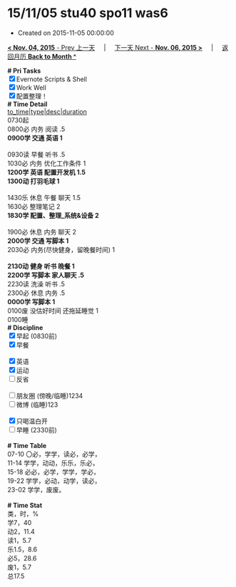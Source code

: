 # 15/11/05 stu40 spo11 was6

- Created on 2015-11-05 00:00:00

[**< Nov. 04, 2015** - Prev 上一天](/lifelogs/2015/11/d04.md) &nbsp; &nbsp; | &nbsp; &nbsp; [下一天 Next - **Nov. 06, 2015 >**](/lifelogs/2015/11/d06.md) &nbsp; &nbsp; |  &nbsp; &nbsp; [返回月历 **Back to Month ^**](/lifelogs/2015/11/index.md)
<br/><div><b># Pri Tasks</b></div><div><input checked="true" type="checkbox"/>Evernote Scripts &amp; Shell</div><div><input checked="true" type="checkbox"/>Work Well</div><div><input checked="true" type="checkbox"/>配置整理！</div><div><b># Time Detail</b></div><div><u>to_time|type|desc|duration</u></div><div>0730起</div><div>0800必 内务 阅读 .5</div><div><b>0900学 交通 英语 1</b></div><div><br/></div><div>0930读 早餐 听书 .5</div><div>1030必 内务 优化工作条件 1</div><div><b>1200学 英语 配置开发机 1.5</b></div><div><b>1300动 打羽毛球 1</b></div><div><br/></div><div>1430乐 休息 午餐 聊天 1.5</div><div>1630必 整理笔记 2</div><div><b>1830学 配置、整理_系统&amp;设备 2</b></div><div><br/></div><div>1900必 休息 内务 聊天 2</div><div><b>2000学 交通 写脚本 1</b></div><div>2030必 内务(尽快健身，留晚餐时间) 1</div><div><br/></div><div><b>2130动 健身 听书 晚餐 1</b></div><div><b>2200学 写脚本 家人聊天 .5</b></div><div>2230读 洗澡 听书 .5</div><div>2300必 休息 内务 .5</div><div><b>0000学 写脚本 1</b></div><div>0100废 没估好时间 还拖延睡觉 1</div><div>0100睡</div><div><b># Discipline</b></div><div><input checked="true" type="checkbox"/>早起 (0830前)</div><div><input checked="true" type="checkbox"/>早餐</div><div><br/></div><div><input checked="true" type="checkbox"/>英语</div><div><input checked="true" type="checkbox"/>运动</div><div><input type="checkbox"/>反省</div><div><br/></div><div><input type="checkbox"/>朋友圈 (傍晚/临睡)1234</div><div><input type="checkbox"/>微博 (临睡)123</div><div><br/></div><div><input checked="true" type="checkbox"/>只喝温白开</div><div><input type="checkbox"/>早睡 (2330前)</div><div><br/></div><div><b># Time Table</b></div><div>07-10 〇必，学学，读必，必学，</div><div>11-14 学学，动动，乐乐，乐必，</div><div>15-18 必必，必学，学学，学必，</div><div>19-22 学学，必动，动学，读必，</div><div>23-02 学学，废废。</div><div><br/></div><div><b># Time Stat</b></div><div>类，时，%</div><div>学7，40</div><div>动2，11.4</div><div>读1，5.7</div><div>乐1.5，8.6</div><div>必5，28.6</div><div>废1，5.7</div><div>总17.5</div>

